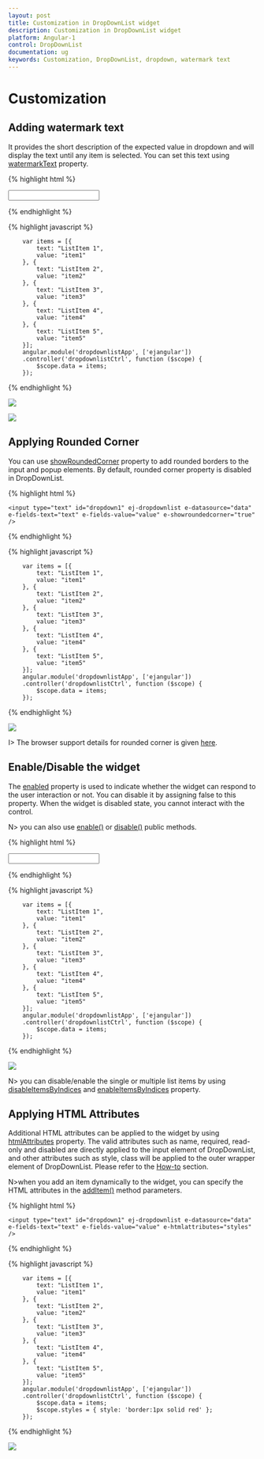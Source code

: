 ```yaml
---
layout: post
title: Customization in DropDownList widget
description: Customization in DropDownList widget 
platform: Angular-1
control: DropDownList
documentation: ug
keywords: Customization, DropDownList, dropdown, watermark text
---
```


# Customization

## Adding watermark text

It provides the short description of the expected value in dropdown and will display the text until any item is selected. You can set this text using [watermarkText](http://help.syncfusion.com/api/js/ejdropdownlist#members:watermarktext) property.

{% highlight html %}

   <input type="text" id="dropdown1" ej-dropdownlist e-datasource="data" e-fields-text="text" e-fields-value="value" e-watermarktext="Select an Item" />
     
{% endhighlight %}

{% highlight javascript %}
	
        var items = [{
            text: "ListItem 1",
            value: "item1"
        }, {
            text: "ListItem 2",
            value: "item2"
        }, {
            text: "ListItem 3",
            value: "item3"
        }, {
            text: "ListItem 4",
            value: "item4"
        }, {
            text: "ListItem 5",
            value: "item5"
        }];
        angular.module('dropdownlistApp', ['ejangular'])
        .controller('dropdownlistCtrl', function ($scope) {
            $scope.data = items;
        });

{% endhighlight %}

![](Customization_images/Customization_img1.png)

![](Customization_images/Customization_img2.png)

## Applying Rounded Corner

You can use [showRoundedCorner](http://help.syncfusion.com/api/js/ejdropdownlist#members:showroundedcorner) property to add rounded borders to the input and popup elements. By default, rounded corner property is disabled in DropDownList.

{% highlight html %}

    <input type="text" id="dropdown1" ej-dropdownlist e-datasource="data" e-fields-text="text" e-fields-value="value" e-showroundedcorner="true" />
     
{% endhighlight %}

{% highlight javascript %}
  
        var items = [{
            text: "ListItem 1",
            value: "item1"
        }, {
            text: "ListItem 2",
            value: "item2"
        }, {
            text: "ListItem 3",
            value: "item3"
        }, {
            text: "ListItem 4",
            value: "item4"
        }, {
            text: "ListItem 5",
            value: "item5"
        }];
        angular.module('dropdownlistApp', ['ejangular'])
        .controller('dropdownlistCtrl', function ($scope) {
            $scope.data = items;
        });

{% endhighlight %}

![](Customization_images/Customization_img3.png)

I> The browser support details for rounded corner is given [here](http://www.w3schools.com/cssref/css3_pr_border-radius.asp).

## Enable/Disable the widget

The [enabled](http://help.syncfusion.com/api/js/ejdropdownlist#members:enabled) property is used to indicate whether the widget can respond to the user interaction or not. You can disable it by assigning false to this property. When the widget is disabled state, you cannot interact with the control.

N> you can also use [enable()](http://help.syncfusion.com/api/js/ejdropdownlist#methods:enable)  or [disable()](http://help.syncfusion.com/api/js/ejdropdownlist#methods:disable)  public methods.

{% highlight html %}

   <input type="text" id="dropdown1" ej-dropdownlist e-datasource="data" e-fields-text="text" e-fields-value="value" e-enabled="false" />
     
{% endhighlight %}

{% highlight javascript %}

        var items = [{
            text: "ListItem 1",
            value: "item1"
        }, {
            text: "ListItem 2",
            value: "item2"
        }, {
            text: "ListItem 3",
            value: "item3"
        }, {
            text: "ListItem 4",
            value: "item4"
        }, {
            text: "ListItem 5",
            value: "item5"
        }];
        angular.module('dropdownlistApp', ['ejangular'])
        .controller('dropdownlistCtrl', function ($scope) {
            $scope.data = items;
        });

{% endhighlight %}

![](Customization_images/Customization_img4.png)

N> you can disable/enable the single or multiple list items by using [disableItemsByIndices](http://help.syncfusion.com/api/js/ejdropdownlist#methods:disableitemsbyindices) and [enableItemsByIndices](http://help.syncfusion.com/api/js/ejdropdownlist#methods:enableitemsbyindices) property.


## Applying HTML Attributes

Additional HTML attributes can be applied to the widget by using [htmlAttributes](http://help.syncfusion.com/api/js/ejdropdownlist#members:htmlattributes) property. The valid attributes such as name, required, read-only and disabled are directly applied to the input element of DropDownList, and other attributes such as style, class will be applied to the outer wrapper element of DropDownList. Please refer to the [How-to](http://help.syncfusion.com/js/dropdownlist/howto#apply-html-attributes-such-as-color-and-class-directly-to-the-input-element-rather-than-the-outer-wrapper-element-of-dropdownlist) section.

N>when you add an item dynamically to the widget, you can specify the HTML attributes in the [addItem()](http://help.syncfusion.com/api/js/ejdropdownlist#methods:additem) method parameters.

{% highlight html %}

    <input type="text" id="dropdown1" ej-dropdownlist e-datasource="data" e-fields-text="text" e-fields-value="value" e-htmlattributes="styles" />
     
{% endhighlight %}

{% highlight javascript %}

    	var items = [{
            text: "ListItem 1",
            value: "item1"
        }, {
            text: "ListItem 2",
            value: "item2"
        }, {
            text: "ListItem 3",
            value: "item3"
        }, {
            text: "ListItem 4",
            value: "item4"
        }, {
            text: "ListItem 5",
            value: "item5"
        }];
        angular.module('dropdownlistApp', ['ejangular'])
        .controller('dropdownlistCtrl', function ($scope) {
            $scope.data = items;
            $scope.styles = { style: 'border:1px solid red' };
        });

{% endhighlight %}

![](Customization_images/Customization_img5.png)